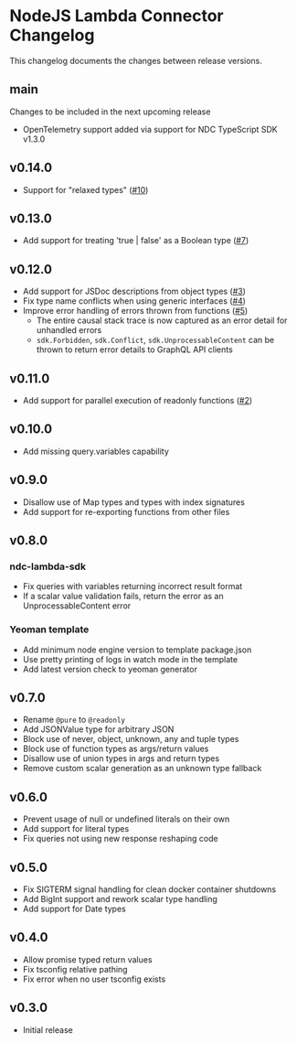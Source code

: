 # NodeJS Lambda Connector Changelog
This changelog documents the changes between release versions.

## main
Changes to be included in the next upcoming release

- OpenTelemetry support added via support for NDC TypeScript SDK v1.3.0

## v0.14.0
- Support for "relaxed types" ([#10](https://github.com/hasura/ndc-nodejs-lambda/pull/10))

## v0.13.0
- Add support for treating 'true | false' as a Boolean type ([#7](https://github.com/hasura/ndc-nodejs-lambda/pull/7))

## v0.12.0
- Add support for JSDoc descriptions from object types ([#3](https://github.com/hasura/ndc-nodejs-lambda/pull/3))
- Fix type name conflicts when using generic interfaces ([#4](https://github.com/hasura/ndc-nodejs-lambda/pull/4))
- Improve error handling of errors thrown from functions ([#5](https://github.com/hasura/ndc-nodejs-lambda/pull/5))
  - The entire causal stack trace is now captured as an error detail for unhandled errors
  - `sdk.Forbidden`, `sdk.Conflict`, `sdk.UnprocessableContent` can be thrown to return error details to GraphQL API clients

## v0.11.0
- Add support for parallel execution of readonly functions ([#2](https://github.com/hasura/ndc-nodejs-lambda/pull/2))

## v0.10.0
- Add missing query.variables capability

## v0.9.0
- Disallow use of Map types and types with index signatures
- Add support for re-exporting functions from other files

## v0.8.0
### ndc-lambda-sdk
- Fix queries with variables returning incorrect result format
- If a scalar value validation fails, return the error as an UnprocessableContent error

### Yeoman template
- Add minimum node engine version to template package.json
- Use pretty printing of logs in watch mode in the template
- Add latest version check to yeoman generator

## v0.7.0
- Rename `@pure` to `@readonly`
- Add JSONValue type for arbitrary JSON
- Block use of never, object, unknown, any and tuple types
- Block use of function types as args/return values
- Disallow use of union types in args and return types
- Remove custom scalar generation as an unknown type fallback

## v0.6.0
- Prevent usage of null or undefined literals on their own
- Add support for literal types
- Fix queries not using new response reshaping code

## v0.5.0
- Fix SIGTERM signal handling for clean docker container shutdowns
- Add BigInt support and rework scalar type handling
- Add support for Date types

## v0.4.0
- Allow promise typed return values
- Fix tsconfig relative pathing
- Fix error when no user tsconfig exists

## v0.3.0
- Initial release
